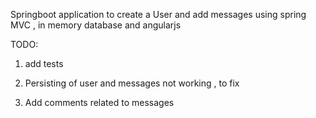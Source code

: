 Springboot application to create a User and add messages using spring MVC , in memory database and angularjs

TODO:
1. add tests

2. Persisting of user and messages not working , to fix

3. Add comments related to messages

